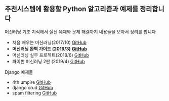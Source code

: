 ## 추천시스템에 활용할 Python 알고리즘과 예제를 정리합니다
머신러닝 기초 지식에서 실전 예제와 문제 해결까지 내용들을 모아서 정리를 합니다
- 처음 배우는 머신러닝(2017/10) [GitHub](https://github.com/your-first-ml-book/Examples)
- **머신러닝 완벽 가이드 (2019/3)** [**GitHub**](https://github.com/wikibook/ml-definitive-guide)
- 머신러닝 실무 프로젝트(2018/6) [GitHub](http://www.hanbit.co.kr/store/books/look.php?p_code=B2700797734)
- 파이썬 머신러닝 2판 (2019/4) [GitHub](https://github.com/rickiepark/python-machine-learning-book-2nd-edition)

Django 예제들
- 4th umpire [GitHub](https://github.com/aasis21/4th_umpire)
- django crud [GitHub](https://github.com/rayed/django_crud)
- spam filtering [GitHub](https://github.com/aditya98ak/spam-ham-web-app)
